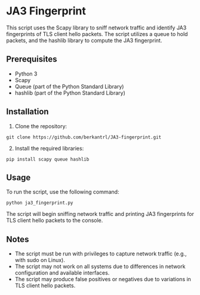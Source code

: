 # JA3 Fingerprint
This script uses the Scapy library to sniff network traffic and identify JA3 fingerprints of TLS client hello packets. The script utilizes a queue to hold packets, and the hashlib library to compute the JA3 fingerprint.

## Prerequisites
- Python 3
- Scapy
- Queue (part of the Python Standard Library)
- hashlib (part of the Python Standard Library)
## Installation
1. Clone the repository:
```
git clone https://github.com/berkantrl/JA3-fingerprint.git
```
2. Install the required libraries:
```
pip install scapy queue hashlib
```
## Usage
To run the script, use the following command:
```
python ja3_fingerprint.py
```
The script will begin sniffing network traffic and printing JA3 fingerprints for TLS client hello packets to the console.

## Notes
- The script must be run with privileges to capture network traffic (e.g., with sudo on Linux).
- The script may not work on all systems due to differences in network configuration and available interfaces.
- The script may produce false positives or negatives due to variations in TLS client hello packets.
